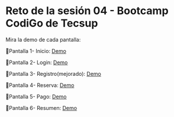 # Reto de la sesión 04 - Bootcamp CodiGo  de Tecsup

Mira la demo de cada pantalla:

📌Pantalla 1- Inicio: [Demo](https://raulsr92.github.io/CodiGO-tarea-Sesion4-pantallasM-viles/inicio.html)

📌Pantalla 2- Login: [Demo](https://raulsr92.github.io/CodiGO-tarea-Sesion4-pantallasM-viles/login.html)

📌Pantalla 3- Registro(mejorado): [Demo](https://raulsr92.github.io/CodiGO-tarea-Sesion4-pantallasM-viles/registro-mejorado.html)

📌Pantalla 4- Reserva: [Demo](https://raulsr92.github.io/CodiGO-tarea-Sesion4-pantallasM-viles/reserva.html)

📌Pantalla 5- Pago: [Demo](https://raulsr92.github.io/CodiGO-tarea-Sesion4-pantallasM-viles/pagos.html)

📌Pantalla 6- Resumen: [Demo](https://raulsr92.github.io/CodiGO-tarea-Sesion4-pantallasM-viles/resumen.html)
